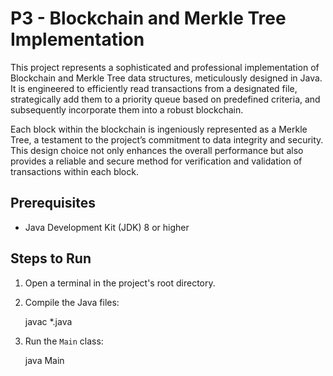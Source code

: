 # P3 - Blockchain and Merkle Tree Implementation

This project represents a sophisticated and professional implementation of Blockchain and Merkle Tree data structures, meticulously designed in Java. It is engineered to efficiently read transactions from a designated file, strategically add them to a priority queue based on predefined criteria, and subsequently incorporate them into a robust blockchain.

Each block within the blockchain is ingeniously represented as a Merkle Tree, a testament to the project’s commitment to data integrity and security. This design choice not only enhances the overall performance but also provides a reliable and secure method for verification and validation of transactions within each block.

## Prerequisites

- Java Development Kit (JDK) 8 or higher

## Steps to Run

1. Open a terminal in the project's root directory.

2. Compile the Java files:


    javac *.java

3. Run the `Main` class:


    java Main

